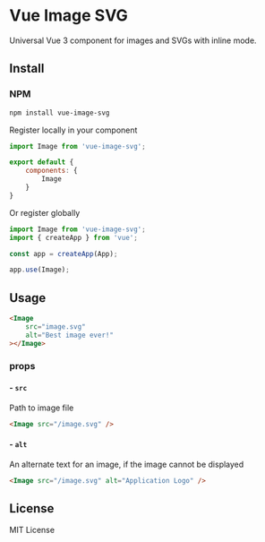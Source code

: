 # Vue Image SVG

Universal Vue 3 component for images and SVGs with inline mode.

## Install

### NPM

```bash
npm install vue-image-svg
```

Register locally in your component
```js
import Image from 'vue-image-svg';

export default {
    components: {
        Image
    }
}
```

Or register globally
```js
import Image from 'vue-image-svg';
import { createApp } from 'vue';

const app = createApp(App);

app.use(Image);
```

## Usage

```html
<Image 
    src="image.svg" 
    alt="Best image ever!"
></Image>
``` 

### props
#### - `src`
Path to image file

```html
<Image src="/image.svg" />
```

#### - `alt`
An alternate text for an image, if the image cannot be displayed

```html
<Image src="/image.svg" alt="Application Logo" />
```

## License

MIT License